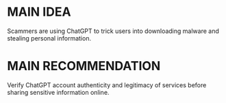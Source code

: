 # MAIN IDEA
Scammers are using ChatGPT to trick users into downloading malware and stealing personal information.

# MAIN RECOMMENDATION
Verify ChatGPT account authenticity and legitimacy of services before sharing sensitive information online.
